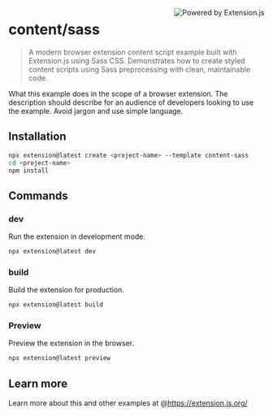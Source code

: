 <a href="https://extension.js.org" target="_blank"><img src="https://img.shields.io/badge/Powered%20by%20%7C%20Extension.js-0971fe" alt="Powered by Extension.js" align="right" /></a>

# content/sass

> A modern browser extension content script example built with Extension.js using Sass CSS. Demonstrates how to create styled content scripts using Sass preprocessing with clean, maintainable code.

What this example does in the scope of a browser extension. The description should
describe for an audience of developers looking to use the example. Avoid jargon and
use simple language.

## Installation

```bash
npx extension@latest create <project-name> --template content-sass
cd <project-name>
npm install
```

## Commands

### dev

Run the extension in development mode.

```bash
npx extension@latest dev
```

### build

Build the extension for production.

```bash
npx extension@latest build
```

### Preview

Preview the extension in the browser.

```bash
npx extension@latest preview
```

## Learn more

Learn more about this and other examples at @https://extension.js.org/
